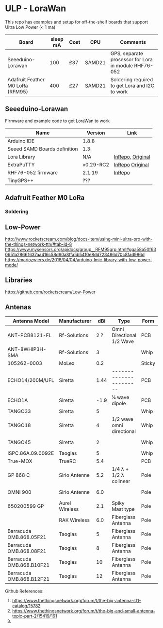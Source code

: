 # ULP - LoraWan
This repo has examples and setup for off-the-shelf boards that support Ultra Low Power (< 1 ma)

| Board                           | sleep mA  | Cost| CPU   |  Comments | 
| ------------------------------- | ---- | ----|-------| --------- |
| Seeeduino-Lorawan               | 100  | £37 |SAMD21 | GPS, separate prosessor for Lora in module RHF76-052 | 
| Adafruit Feather M0 LoRa (RFM95)| 400  | £27 |SAMD21 | Soldering required to get Lora and I2C to work       | 

## Seeeduino-Lorawan
Firmware and example code to get LoraWan to work


| Name                                                | Version                  | Link                                                  | 
| ------------------------------------------  | ----------------------- | -------------------------------------------------------------  |
|  Arduino   IDE                                  |            1.8.8            |                                                        |
| Seeed SAMD Boards  definition   |           1.3                 |                                                                                      |
|  Lora Library                                     |           N/A               | [InRepo,](/ExtraPuTTY) [Original](http://www.extraputty.com/)  |
| ExtraPuTTY                                       |        v0.29-RC2       | [InRepo](/LoraLibrary) [Original](https://github.com/toddkrein/OTAA-LoRaWAN-Seeed)   | 
| RHF76-052 firmware                      |          2.1.19            | [InRepo](/Firmware_RHF76-052/rhf76-052am-v2.1.19-20180525.ebin.bin) |
| TinyGPS++                                        | ???                           |                                                                                       |

## Adafruit Feather M0 LoRa
### Soldering 


## Low-Power
http://www.rocketscream.com/blog/docs-item/using-mini-ultra-pro-with-the-things-network-ttn/#tab-id-8
https://www.mysensors.org/apidocs/group__RFM95grp.html#gga58a50f630651a28661637aa416c58d90a8ffa5b5410e8dd723486d70c8fad986d
https://mariozwiers.de/2018/04/04/arduino-lmic-library-with-low-power-mode/


## Libraries
https://github.com/rocketscream/Low-Power

## Antenas 
| Antenna Model  | Manufacturer | dBi| Type                    | Form | MHz                       |Contact |
| ---------------| ------------ | -- | ----------------------- | -----| ------------------------- | ------ |
| ANT-PCB8121-FL | Rf-Solutions | 2 ?|Omni Directional 1/2 Wave|  PCB | 800/900/1800/1900/2100    | iPex   |
| ANT-8WHIP3H-SMA| Rf-Solutions | 3  |                         | Whip | 868                       | SMA    |
| 105262-0003    | MoLex        | 0.2|                         |Sticky|  868/915                  | iPex   |
|ECHO14/200M/UFL | Siretta      |1.44| ----------------------- | PCB  |800/900/1800/1900/2100/2600| iPex   |
| ECHO1A         | Siretta      |-1.9|    ¼ wave dipole        | PCB  |800/900/1800/1900/2100/2600| iPex   |
| TANGO33        | Siretta      | 5  |                         |Whip  |850/900/1800/1900/2100     | SMA    |
| TANGO18        | Siretta      | 4  |1/2 wave omni directional|Whip  | 850/900/1800/1900/2100    | SMA    |
| TANGO45        | Siretta      | 2  |                         |Whip  |734-960/1710-2170/2300-2700| iPex   |
|ISPC.86A.09.0092E | Taoglas    | 5  |                         |Whip  | 868                       | MMCX   |
| True-MOX       | TrueRC       | 5.4|                         |PCB   | 868                       | SMA    |
| GP 868 C       | Sirio Antenne| 5.2| 1/4 λ + 1/2 λ colinear  | Pole | 868                       |N-female|
| OMNI 900       | Sirio Antenne| 6.0|                         | Pole | 868-960                   |SMA-male|
|650200599 GP    |Aurel Wireless| 2.1| Spiky Mast type         | Pole | 868                       | F-Type |
|                | RAK Wireless | 6.0| Fiberglass Antenna      | Pole | 433/570/868/915           | N Male |
|Barracuda OMB.868.05F21|Taoglas| 5  | Fiberglass Antenna      | Pole | 868                       |N Female|
|Barracuda OMB.868.08F21|Taoglas| 8  |Fiberglass Antenna       | Pole | 868                       |N Female|
|Barracuda OMB.868.B10F21|Taoglas| 10|Fiberglass Antenna       | Pole | 868                       |N Female|
|Barracuda OMB.868.B12F21|Taoglas| 12|Fiberglass Antenna       | Pole | 868                       |N Female|


Github References:
1. https://www.thethingsnetwork.org/forum/t/the-big-antenna-s11-catalog/15782
2. https://www.thethingsnetwork.org/forum/t/the-big-and-small-antenna-topic-part-2/15419/161
3. 
